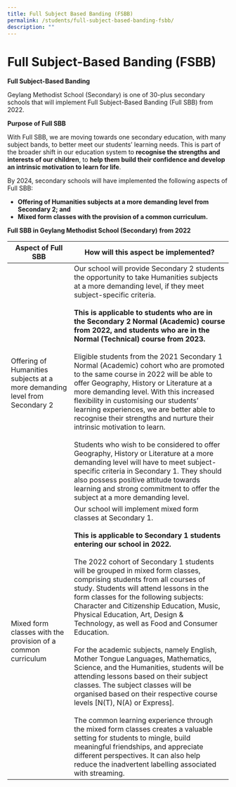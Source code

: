 ```yaml
---
title: Full Subject Based Banding (FSBB)
permalink: /students/full-subject-based-banding-fsbb/
description: ""
---
```

# **Full Subject-Based Banding (FSBB)**

**Full Subject-Based Banding**

Geylang Methodist School (Secondary) is one of 30-plus secondary schools that will implement Full Subject-Based Banding (Full SBB) from 2022.

**Purpose of Full SBB**

With Full SBB, we are moving towards one secondary education, with many subject bands, to better meet our students’ learning needs. This is part of the broader shift in our education system to **recognise the strengths and interests of our children**, to **help them build their confidence and develop an intrinsic motivation to learn for life**.

By 2024, secondary schools will have implemented the following aspects of Full SBB:

*   **Offering of Humanities subjects at a more demanding level from Secondary 2; and**
*   **Mixed form classes with the provision of a common curriculum.**


**Full SBB in Geylang Methodist School (Secondary)** **from 2022**

| Aspect of Full SBB 	| How will this aspect be implemented? 	|
|---	|---	|
| Offering of Humanities subjects at a more demanding level from Secondary 2 	| Our school will provide Secondary 2 students the opportunity to take Humanities subjects at a more demanding level, if they meet subject-specific criteria.<br><br>**This is applicable to students who are in the Secondary 2 Normal (Academic) course from 2022, and students who are in the Normal (Technical) course from 2023.**<br><br>Eligible students from the 2021 Secondary 1 Normal (Academic) cohort who are promoted to the same course in 2022 will be able to offer Geography, History or Literature at a more demanding level. With this increased flexibility in customising our students’ learning experiences, we are better able to recognise their strengths and nurture their intrinsic motivation to learn.<br><br>Students who wish to be considered to offer Geography, History or Literature at a more demanding level will have to meet subject-specific criteria in Secondary 1. They should also possess positive attitude towards learning and strong commitment to offer the subject at a more demanding level.<br>  	|
| Mixed form classes with the provision of a common curriculum 	| Our school will implement mixed form classes at Secondary 1.<br><br>**This is applicable to Secondary 1 students entering our school in 2022.**<br><br>The 2022 cohort of Secondary 1 students will be grouped in mixed form classes, comprising students from all courses of study. Students will attend lessons in the form classes for the following subjects: Character and Citizenship Education, Music, Physical Education, Art, Design & Technology, as well as Food and Consumer Education.<br><br>For the academic subjects, namely English, Mother Tongue Languages, Mathematics, Science, and the Humanities, students will be attending lessons based on their subject classes.  The subject classes will be organised based on their respective course levels [N(T), N(A) or Express].<br><br>The common learning experience through the mixed form classes creates a valuable setting for students to mingle, build meaningful friendships, and appreciate different perspectives. It can also help reduce the inadvertent labelling associated with streaming. 	|